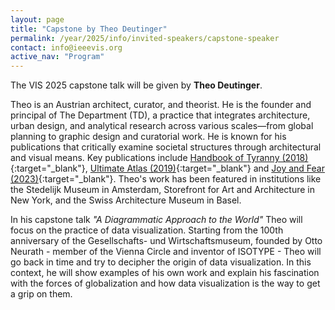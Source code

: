 ```yaml
---
layout: page 
title: "Capstone by Theo Deutinger"
permalink: /year/2025/info/invited-speakers/capstone-speaker 
contact: info@ieeevis.org 
active_nav: "Program"
---
```


The VIS 2025 capstone talk will be given by **Theo Deutinger**.

Theo is an Austrian architect, curator, and theorist.
He is the founder and principal of The Department (TD), a practice that integrates architecture, urban design, and analytical research across various scales—from global planning to graphic design and curatorial work.
He is known for his publications that critically examine societal structures through architectural and visual means.
Key publications include
[Handbook of Tyranny (2018)](https://en.wikipedia.org/wiki/Handbook_of_Tyranny){:target="_blank"},
[Ultimate Atlas (2019)](https://www.lars-mueller-publishers.com/ultimate-atlas){:target="_blank"} and
[Joy and Fear (2023)](https://www.lars-mueller-publishers.com/joy-and-fear){:target="_blank"}.
Theo's work has been featured in institutions like the Stedelijk Museum in Amsterdam, Storefront for Art and Architecture in New York, and the Swiss Architecture Museum in Basel.

In his capstone talk *"A Diagrammatic Approach to the World"* Theo will focus on the practice of data visualization.
Starting from the 100th anniversary of the Gesellschafts- und Wirtschaftsmuseum, founded by Otto Neurath - member of the Vienna Circle and inventor of ISOTYPE - Theo will go back in time and try to decipher the origin of data visualization.
In this context, he will show examples of his own work and explain his fascination with the forces of globalization and how data visualization is the way to get a grip on them.
